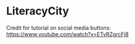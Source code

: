 # LiteracyCity

Credit for tutorial on social media buttons:
https://www.youtube.com/watch?v=ETvRZgrcFj8